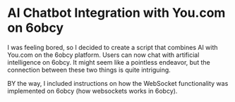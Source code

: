 # AI Chatbot Integration with You.com on 6obcy

I was feeling bored, so I decided to create a script that combines AI with You.com on the 6obcy platform. Users can now chat with artificial intelligence on 6obcy. It might seem like a pointless endeavor, but the connection between these two things is quite intriguing.

BY the way, I included instructions on how the WebSocket functionality was implemented on 6obcy (how websockets works in 6obcy).

